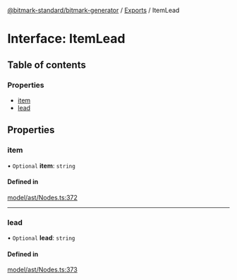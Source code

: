 [@bitmark-standard/bitmark-generator](../API.md) / [Exports](../modules.md) / ItemLead

# Interface: ItemLead

## Table of contents

### Properties

- [item](ItemLead.md#item)
- [lead](ItemLead.md#lead)

## Properties

### item

• `Optional` **item**: `string`

#### Defined in

[model/ast/Nodes.ts:372](https://github.com/getMoreBrain/bitmark-generator/blob/416295c/src/model/ast/Nodes.ts#L372)

___

### lead

• `Optional` **lead**: `string`

#### Defined in

[model/ast/Nodes.ts:373](https://github.com/getMoreBrain/bitmark-generator/blob/416295c/src/model/ast/Nodes.ts#L373)
